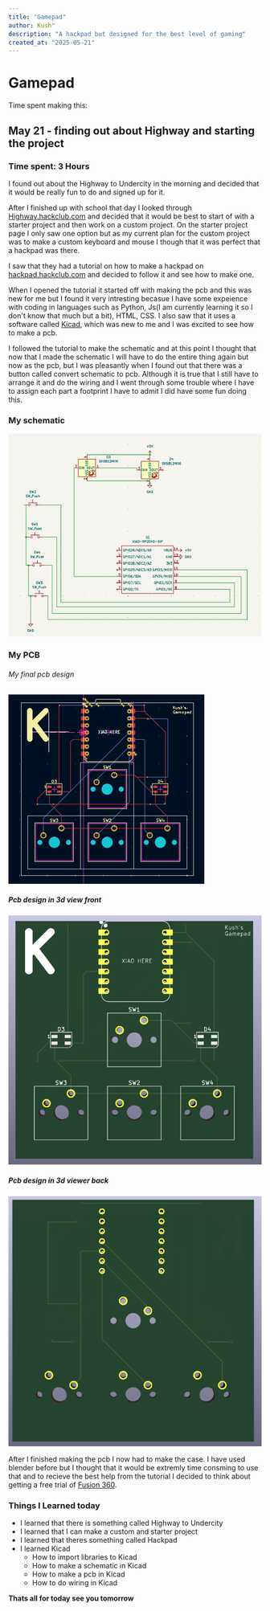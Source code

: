 ```yaml
---
title: "Gamepad"
author: Kush"
description: "A hackpad but designed for the best level of gaming"
created_at: "2025-05-21"
---
```


# Gamepad

Time spent making this:

## May 21 - finding out about Highway and starting the project

### Time spent: 3 Hours

I found out about the Highway to Undercity in the morning and decided that it would be really fun to do and signed up for it.

After I finished up with school that day I looked through [Highway.hackclub.com](https://highway.hackclub.com) and decided that it would be best to start of with a starter project and then work on a custom project. On the starter project page I only saw one option but as my current plan for the custom project was to make a custom keyboard and mouse I though that it was perfect that a hackpad was there.

I saw that they had a tutorial on how to make a hackpad on [hackpad.hackclub.com](https://hackpad.hackclub.com) and decided to follow it and see how to make one.

When I opened the tutorial it started off with making the pcb and this was new for me but I found it very intresting becasue I have some expeience with coding in languages such as Python, Js(I am currently learning it so I don't know that much but a bit), HTML, CSS. I also saw that it uses a software called [Kicad](https://www.kicad.org), which was new to me and I was excited to see how to make a pcb.

I followed the tutorial to make the schematic and at this point I thought that now that I made the schematic I will have to do the entire thing again but now as the pcb, but I was pleasantly when I found out that there was a button called convert schematic  to pcb. Although it is true that I still have to arrange it and do the wiring and I went through some trouble where I have to assign each part a footprint I have to admit I did have some fun doing this.

### My schematic

![Final schematic design for pcb](/Journal/Images/Gamepad-Schematic.png)

### My PCB
###### My final pcb design
![MY final pcb design](/Journal/Images/Gamepad-Pcb.png)
##### Pcb design in 3d view front
![pcb in 3d viewer front](/Journal/Images/Gamepad-pcb-front.png)
##### Pcb design in 3d viewer back
![pcb in 3d viewer back](/Journal/Images/Gamepad-pcb-back.png)

After I finished making the pcb I now had to make the case. I have used blender before but I thought that it would be extremly time consming to use that and to recieve the best help from the tutorial I decided to think about getting a free trial of [Fusion 360](https://www.autodesk.com/ca-en/products/fusion-360/personal).

### Things I Learned today

- I learned that there is something called Highway to Undercity
- I learned that I can make a custom and starter project
- I learned that theres something called Hackpad
- I learned Kicad
    - How to import libraries to Kicad
    - How to make a schematic in Kicad
    - How to make a pcb in Kicad
    - How to do wiring in Kicad

**Thats all for today see you tomorrow**